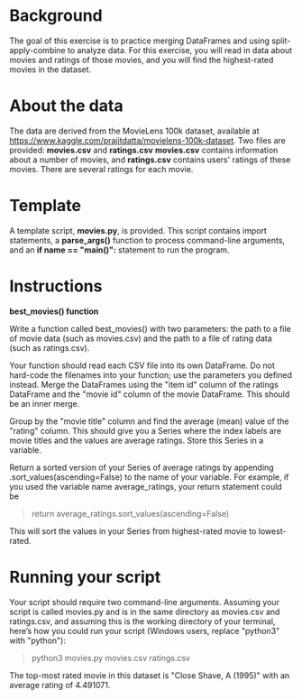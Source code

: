 # Background

The  goal  of  this  exercise  is  to  practice  merging  DataFrames  and  using  split-apply-combine  to analyze data. For this exercise, you will read in data about movies and ratings of those movies, and you will find the highest-rated movies in the dataset.

# About the data
The  data  are  derived  from  the  MovieLens  100k  dataset,  available  at  https://www.kaggle.com/prajitdatta/movielens-100k-dataset.  Two  files  are  provided:  **movies.csv**  and  **ratings.csv** **movies.csv** contains  information  about  a  number  of  movies,  and  **ratings.csv**  contains  users'  ratings  of  these movies. There are several ratings for each movie.

# Template
A  template  script, **movies.py**,  is  provided.  This  script  contains  import  statements,  a  **parse_args()** function  to  process  command-line  arguments,  and  an  **if __name__ == "__main__()":**  statement  to run the program.

# Instructions
**best_movies() function**

Write a function called best_movies() with two parameters: the path to a file of movie data (such as movies.csv) and the path to a file of rating data (such as ratings.csv).

Your  function  should  read  each  CSV  file  into  its  own  DataFrame.  Do  not  hard-code  the  filenames into your function; use the parameters you defined instead. Merge the DataFrames using the "item id"  column  of  the  ratings  DataFrame  and  the  "movie  id"  column  of  the  movie  DataFrame.  This should be an inner merge.

Group by the "movie title" column and find the average (mean) value of the "rating" column. This should give you a Series where the index labels are movie titles and the values are average ratings. Store this Series in a variable.

Return a sorted version of your Series of average ratings by appending .sort_values(ascending=False)  to  the  name  of  your  variable.  For  example,  if  you  used  the  variable name average_ratings, your return statement could be
  > return average_ratings.sort_values(ascending=False)

This will sort the values in your Series from highest-rated movie to lowest-rated.

# Running your script
Your script should require two command-line arguments. Assuming your script is called movies.py and  is  in  the  same  directory  as  movies.csv  and  ratings.csv,  and  assuming  this  is  the  working directory of your terminal, here’s how you could run your script (Windows users, replace "python3" with "python"):

  > python3 movies.py movies.csv ratings.csv

The  top-most  rated  movie  in  this  dataset  is  "Close  Shave,  A  (1995)"  with  an  average  rating  of 4.491071.
